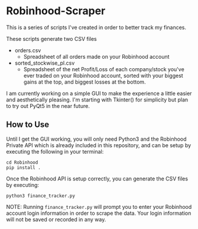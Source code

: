 # Robinhood-Scraper
This is a series of scripts I've created in order to better track
my finances. 

These scripts generate two CSV files
* orders.csv
	* Spreadsheet of all orders made on your Robinhood account
* sorted\_stockwise\_pl.csv
	* Spreadsheet of the net Profit/Loss of each company/stock you've
	ever traded on your Robinhood account, sorted with your biggest
	gains at the top, and biggest losses at the bottom.

I am currently working on a simple GUI to make the experience a little
easier and aesthetically pleasing. I'm starting with Tkinter() for 
simplicity but plan to try out PyQt5 in the near future.

## How to Use
Until I get the GUI working, you will only need Python3 and the Robinhood
Private API which is already included in this repository, and can be setup
by executing the following in your terminal:
```
cd Robinhood
pip install .
```

Once the Robinhood API is setup correctly, you can generate the CSV files
by executing:
```
python3 finance_tracker.py
```

NOTE: Running `finance_tracker.py` will prompt you to enter your Robinhood
account login information in order to scrape the data. Your login information
will not be saved or recorded in any way.
